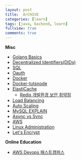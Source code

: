 ```yaml
---
layout: post
title:  ArCHIVE
categories: [learn]
tags: [java, backend, learn]
fullview: true
comments: true
---
```


<!-- <a class="btn btn-sm btn-default" href="https://jnuho.github.io/learn">☰ Read</a> -->

<!-- <blockquote><i>
A set of practices that combines software development (Dev) and IT operations (Ops).<br>It aims to shorten the systems development life cycle and provide continuous delivery with high software quality.
</i></blockquote> -->

**Misc**
- [Golang Basics](golang)
- [Decentralized Identifiers(DIDs)](did.pdf)
- [SQL](sql)
- [Oauth](oauth)
- [Docker](docker)
- [Docker-tutsnode](docker_tutsnode)
- [ElastiCache](elasticache)
    - [Redis 개발환경 보안 취약점](redis_hacked)
- [Load Balancing](load_balancing)
- [Auto Scaling](auto_scaling)
- [MySQL EXPLAIN](mysql_explain)
- [Async vs Sync](async_sync)
- [AWS](aws)
- [Linux Administration](linux_admin)
- [Let's Encrypt](letsencrypt)

<!--
**Coding Test**
- [Golang leetcode](go_leet)
- [Golang baekjoon](baekjoon)
- [파이썬.Crash Course.2E](python_crash_course)
- [파이썬.코딩 basic](python_coding_basic)
- [파이썬.코딩 test](python_coding_test)
- [파이썬.baekjun](python_baekjun)
- [자바](README_java)
-->

**Online Education**
- [AWS Devops 패스트캠퍼스](fc_aws)

